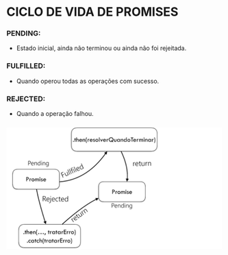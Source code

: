 # CICLO DE VIDA DE PROMISES

### PENDING: 

- Estado inicial, ainda não terminou ou ainda não foi rejeitada.

### FULFILLED:
    
- Quando operou todas as operações com sucesso.

### REJECTED:

- Quando a operação falhou.

<p align="center">
 <img style="margin-top:10px;" src="./ciclo-promise.png" width="800px">
 </p>